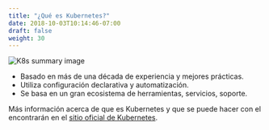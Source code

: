 ```yaml
---
title: "¿Qué es Kubernetes?"
date: 2018-10-03T10:14:46-07:00
draft: false
weight: 30
---
```


![K8s summary image](/images/introduction/what_is_k8s_new.png)

* Basado en más de una década de experiencia y mejores prácticas.
* Utiliza configuración declarativa y automatización.
* Se basa en un gran ecosistema de herramientas, servicios, soporte.

Más información acerca de que es Kubernetes y que se puede hacer con el encontrarán en el  [sitio oficial de Kubernetes](https://kubernetes.io/docs/concepts/overview/what-is-kubernetes/). 
